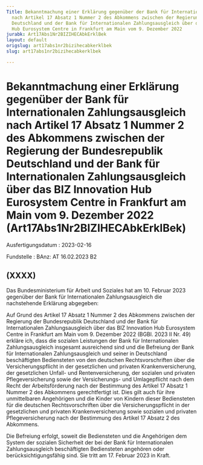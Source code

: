 ```yaml
---
Title: Bekanntmachung einer Erklärung gegenüber der Bank für Internationalen Zahlungsausgleich
  nach Artikel 17 Absatz 1 Nummer 2 des Abkommens zwischen der Regierung der Bundesrepublik
  Deutschland und der Bank für Internationalen Zahlungsausgleich über das BIZ Innovation
  Hub Eurosystem Centre in Frankfurt am Main vom 9. Dezember 2022
jurabk: Art17Abs1Nr2BIZIHECAbkErklBek
layout: default
origslug: art17abs1nr2bizihecabkerklbek
slug: art17abs1nr2bizihecabkerklbek

---
```


# Bekanntmachung einer Erklärung gegenüber der Bank für Internationalen Zahlungsausgleich nach Artikel 17 Absatz 1 Nummer 2 des Abkommens zwischen der Regierung der Bundesrepublik Deutschland und der Bank für Internationalen Zahlungsausgleich über das BIZ Innovation Hub Eurosystem Centre in Frankfurt am Main vom 9. Dezember 2022 (Art17Abs1Nr2BIZIHECAbkErklBek)

Ausfertigungsdatum
:   2023-02-16

Fundstelle
:   BAnz: AT 16.02.2023 B2


## (XXXX)

Das Bundesministerium für Arbeit und Soziales hat am 10. Februar 2023 gegenüber der Bank für Internationalen Zahlungsausgleich die nachstehende Erklärung abgegeben:

Auf Grund des Artikel 17 Absatz 1 Nummer 2 des Abkommens zwischen der
Regierung              der Bundesrepublik Deutschland und der Bank für Internationalen Zahlungsausgleich über das BIZ Innovation Hub Eurosystem Centre in Frankfurt am Main vom 9. Dezember 2022 (BGBl. 2023 II Nr. 49) erkläre ich, dass die sozialen Leistungen der Bank für Internationalen Zahlungsausgleich insgesamt ausreichend sind und die Befreiung der Bank für Internationalen Zahlungsausgleich und seiner in Deutschland beschäftigten Bediensteten von den deutschen Rechtsvorschriften über die Versicherungspflicht in der gesetzlichen und privaten Krankenversicherung, der gesetzlichen Unfall- und Rentenversicherung, der sozialen und privaten Pflegeversicherung sowie der Versicherungs- und Umlagepflicht nach dem Recht der Arbeitsförderung nach der Bestimmung des Artikel 17 Absatz 1 Nummer 2 des Abkommens gerechtfertigt ist. Dies gilt auch für ihre unmittelbaren Angehörigen und die Kinder von Kindern dieser Bediensteten für die deutschen Rechtsvorschriften über die Versicherungspflicht in der gesetzlichen und privaten Krankenversicherung sowie sozialen und privaten Pflegeversicherung nach der Bestimmung des Artikel 17 Absatz 2 des Abkommens.

Die Befreiung erfolgt, soweit die Bediensteten und die Angehörigen dem System der sozialen Sicherheit der bei der Bank für Internationalen Zahlungsausgleich beschäftigten Bediensteten angehören oder berücksichtigungsfähig sind. Sie tritt am 17. Februar 2023 in Kraft.


